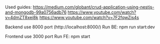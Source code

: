 Used guides:
https://medium.com/globant/crud-application-using-nestjs-and-mongodb-99a0756adb76
https://www.youtube.com/watch?v=4dmZT8xei8k
https://www.youtube.com/watch?v=7F2fqwZis4s

Backend use 8000 port (http://localhost:8000/)
Run BE: npm run start:dev

Frontend use 3000 port
Run FE: npm start
